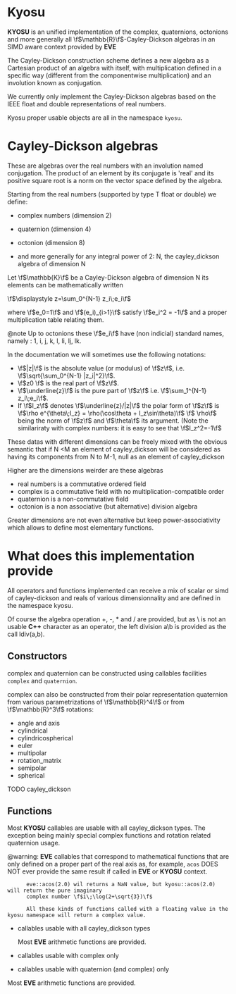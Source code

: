 Kyosu
=====

**KYOSU** is an unified implementation of the complex, quaternions, octonions and more generally all
\f$\mathbb{R}\f$-Cayley-Dickson algebras in an SIMD aware context provided by **EVE**

The Cayley-Dickson construction scheme defines a new algebra as a Cartesian product of an algebra with itself,
 with multiplication defined in a specific way (different from the componentwise multiplication)
 and an involution known as conjugation.

We currently only implement the Cayley-Dickson algebras based on the IEEE float and double
 representations of real numbers.

Kyosu proper usable objects are all in the namespace `kyosu`.

Cayley-Dickson algebras
=======================

These are algebras over the real numbers with an involution named conjugation.
The product of an element by its conjugate is 'real' and its positive square root is a norm on the
vector space defined by the algebra.

Starting from the real numbers (supported by type T float or double) we define:

  - complex numbers (dimension 2)
  - quaternion      (dimension 4)
  - octonion        (dimension 8)

  - and more generally for any integral power of 2: N, the cayley_dickson algebra of dimension N

Let \f$\mathbb{K}\f$ be a Cayley-Dickson algebra of dimension N its elements can be mathematically written

\f$\displaystyle z=\sum_0^{N-1} z_i\;e_i\f$

where \f$e_0=1\f$ and \f$(e_i)_{i>1}\f$ satisfy \f$e_i^2 = -1\f$ and a proper multiplication table relating them.

@note Up to octonions these \f$e_i\f$ have (non indicial) standard names, namely : 1, i, j, k, l, li, lj, lk.

In the documentation we will sometimes use the following notations:

 * \f$|z|\f$ is the absolute value (or modulus) of \f$z\f$, i.e. \f$\sqrt{\sum_0^{N-1} |z_i|^2}\f$.
 * \f$z0 \f$ is the real part of \f$z\f$.
 * \f$\underline{z}\f$ is the pure part of \f$z\f$ i.e. \f$\sum_1^{N-1} z_i\;e_i\f$.
 * If \f$I_z\f$ denotes \f$\underline{z}/|z|\f$ the polar form of \f$z\f$ is \f$\rho e^{\theta\;I_z} = \rho(\cos\theta + I_z\sin\theta)\f$
   \f$ \rho\f$ being the norm of \f$z\f$ and \f$\theta\f$ its argument. (Note the similariraty with complex numbers:
   it is easy to see that \f$I_z^2=-1\f$

These datas with different dimensions can be freely mixed with the obvious semantic that if N <M an element of
cayley_dickson<N> will be considered as having its components from N to M-1, null as an element of cayley_dickson<M>


Higher are the dimensions weirder are these algebras

   - real numbers is a commutative ordered field
   - complex      is a commutative field with no multiplication-compatible order
   - quaternion   is a non-commutative field
   - octonion     is a non associative (but alternative) division algebra

Greater dimensions are not even alternative but keep power-associativity which allows
to define most elementary functions.


What does this implementation provide
======================================

All operators and functions implemented can receive a mix of scalar or simd of cayley-dickson and reals of various
dimensionnality and are defined in the namespace kyosu.

Of course the algebra operation +, -, * and / are provided, but as \ is not an usable **C++**
character as an operator, the left division a\b is provided as the call ldiv(a,b).

Constructors
------------

complex and  quaternion can be constructed using callables facilities `complex` and `quaternion`.

complex can also be constructed from their polar representation
quaternion from various parametrizations of \f$\mathbb{R}^4\f$ or from \f$\mathbb{R}^3\f$ rotations:

  * angle and axis
  * cylindrical
  * cylindricospherical
  * euler
  * multipolar
  * rotation_matrix
  * semipolar
  * spherical

TODO cayley_dickson<N>

Functions
---------

Most **KYOSU** callables are usable with all cayley_dickson types. The exception being mainly special
 complex functions and rotation related quaternion usage.

@warning: **EVE** callables that correspond to mathematical functions that
          are only defined on a proper part of the real axis as, for example, `acos` DOES NOT ever provide the same result
          if called in **EVE** or **KYOSU** context.

          eve::acos(2.0) wil returns a NaN value, but kyosu::acos(2.0) will return the pure imaginary
          complex number \f$i\;\log(2+\sqrt{3})\f$

          All these kinds of functions called with a floating value in the kyosu namespace will return a complex value.

  * callables usable with all cayley_dickson types

    Most **EVE** arithmetic functions are provided.

  * callables usable with complex only

  * callables usable with quaternion (and complex) only

Most **EVE** arithmetic functions are provided.

